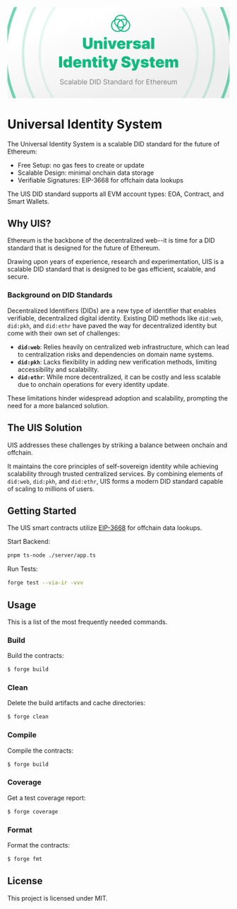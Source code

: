 ![alt text](./banner.png)

# Universal Identity System

The Universal Identity System is a scalable DID standard for the future of Ethereum: 

- Free Setup: no gas fees to create or update
- Scalable Design: minimal onchain data storage
- Verifiable Signatures: EIP-3668 for offchain data lookups

The UIS DID standard supports all EVM account types: EOA, Contract, and Smart Wallets.

## Why UIS?

Ethereum is the backbone of the decentralized web--it is time for a DID standard that is designed for the future of Ethereum.

Drawing upon years of experience, research and experimentation, UIS is a scalable DID standard that is designed to be gas efficient, scalable, and secure.

### Background on DID Standards

Decentralized Identifiers (DIDs) are a new type of identifier that enables verifiable, decentralized digital identity. Existing DID methods like `did:web`, `did:pkh`, and `did:ethr` have paved the way for decentralized identity but come with their own set of challenges:

- **`did:web`**: Relies heavily on centralized web infrastructure, which can lead to centralization risks and dependencies on domain name systems.
- **`did:pkh`**: Lacks flexibility in adding new verification methods, limiting accessibility and scalability.
- **`did:ethr`**: While more decentralized, it can be costly and less scalable due to onchain operations for every identity update.

These limitations hinder widespread adoption and scalability, prompting the need for a more balanced solution.

## The UIS Solution

UIS addresses these challenges by striking a balance between onchain and offchain.

It maintains the core principles of self-sovereign identity while achieving scalability through trusted centralized services. By combining elements of `did:web`, `did:pkh`, and `did:ethr`, UIS forms a modern DID standard capable of scaling to millions of users.

## Getting Started

The UIS smart contracts utilize [EIP-3668](https://eips.ethereum.org/EIPS/eip-3668) for offchain data lookups.

Start Backend:

```sh
pnpm ts-node ./server/app.ts
```

Run Tests:
```sh
forge test --via-ir -vvv
```

## Usage

This is a list of the most frequently needed commands.

### Build

Build the contracts:

```sh
$ forge build
```

### Clean

Delete the build artifacts and cache directories:

```sh
$ forge clean
```

### Compile

Compile the contracts:

```sh
$ forge build
```

### Coverage

Get a test coverage report:

```sh
$ forge coverage
```

### Format

Format the contracts:

```sh
$ forge fmt
```

## License

This project is licensed under MIT.

